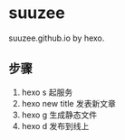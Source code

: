 # suuzee
suuzee.github.io by hexo.


## 步骤
1. hexo s 起服务
2. hexo new title 发表新文章
3. hexo g 生成静态文件
4. hexo d 发布到线上